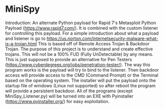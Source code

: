 # MiniSpy
Introduction:
An alternate Python payload for Rapid 7's Metasploit Python Payload (https://www.rapid7.com/).
It is combined with the custom listener for controlling this payload.
For a simple introduction about what a payload and listener is go to
https://us.norton.com/internetsecurity-malware-what-is-a-trojan.html
This is based off of Remote Access Trojan & Backdoor Trojan.
The purpose of this project is to understand and create effective trojans.
This will not be a 100% FUD (Fully UnDetectable) by any means.
This is just supposed to provide an alternative for Pen Testers
(https://www.cyberdegrees.org/jobs/penetration-tester/). The way this program works is
the payload will try to bind to the listener. Then backdoor access will provide access to the
CMD (Command Prompt) or the Terminal based on the operating system. The installer will
put the payload onto the startup file of windows (Linux not supported) so after reboot
the program will provide a persistent backdoor. All of the programs (except MiniSpy_Listener.py)
will be turned into an EXE with Pyinstaller (https://www.pyinstaller.org/) for easy exploitation.
